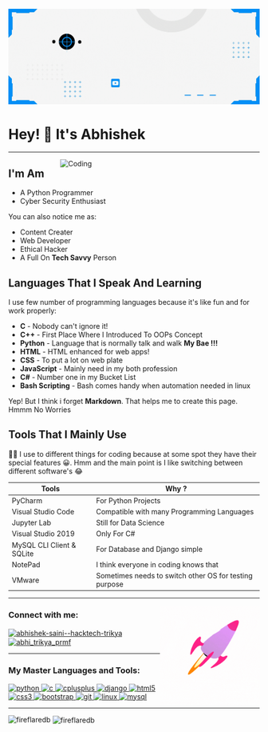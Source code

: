 
![Hacking Tech Programming Code](Blue.gif)

#  Hey! 👋 It's Abhishek 
---
<img align="right" alt="Coding" width="400" src="https://cdn.dribbble.com/users/2646423/screenshots/5507196/computer.gif">

## I'm Am
  - A Python Programmer
  - Cyber Security Enthusiast

You can also notice me as:
  - Content Creater
  - Web Developer 
  - Ethical Hacker
  - A Full On **Tech Savvy** Person


## Languages That I Speak And Learning

I use few number of programming languages because it's like fun and for work properly:

* **C** - Nobody can't ignore it!
* **C++** - First Place Where I Introduced To OOPs Concept
* **Python** - Language that is normally talk and walk **My Bae !!!**
* **HTML** - HTML enhanced for web apps!
* **CSS** - To put a lot on web plate
* **JavaScript** - Mainly need in my both profession
* **C#** - Number one in my Bucket List
* **Bash Scripting** - Bash comes handy when automation needed in linux

Yep! But I think i forget **Markdown**. That helps me to create this page. Hmmm No Worries

## Tools That I Mainly Use

🐱‍👤 I use to different things for coding because at some spot they have their special features 😀. Hmm and the main point is I like switching between different software's 😂

| Tools | Why ? |
| ------ | ------ |
| PyCharm | For Python Projects |
| Visual Studio Code | Compatible with many Programming Languages |
| Jupyter Lab | Still for Data Science |
| Visual Studio 2019 | Only For C# |
| MySQL CLI Client & SQLite| For Database and Django simple |
| NotePad | I think everyone in coding knows that |
| VMware | Sometimes needs to switch other OS for testing purpose |

---
<img align="right" alt="Coding" width="200" src="Rocket.gif">

<h3 align="left">Connect with me:</h3>
<p align="left">
<a href="https://linkedin.com/in/abhishek-saini--hacktech-trikya" target="blank"><img align="center" src="https://cdn.jsdelivr.net/npm/simple-icons@3.0.1/icons/linkedin.svg" alt="abhishek-saini--hacktech-trikya" height="30" width="40" /></a>
<a href="https://instagram.com/abhi_trikya_prmf" target="blank"><img align="center" src="https://cdn.jsdelivr.net/npm/simple-icons@3.0.1/icons/instagram.svg" alt="abhi_trikya_prmf" height="30" width="40" /></a>
</p>

---
  
<h3 align="left">My Master Languages and Tools:</h3>  
 <a href="https://python.org/" target="_blank"> <img src="https://devicons.github.io/devicon/devicon.git/icons/python/python-original.svg" alt="python" width="40" height="40"/> </a> 
 <a href="https://www.cprogramming.com/" target="_blank"> <img src="https://devicons.github.io/devicon/devicon.git/icons/c/c-original.svg" alt="c" width="40" height="40"/> </a> <a href="https://www.w3schools.com/cpp/" target="_blank"> <img src="https://devicons.github.io/devicon/devicon.git/icons/cplusplus/cplusplus-original.svg" alt="cplusplus" width="40" height="40"/> </a> <a href="https://www.djangoproject.com/" target="_blank"> <img src="https://devicons.github.io/devicon/devicon.git/icons/django/django-original.svg" alt="django" width="40" height="40"/> </a>
<a href="https://www.w3.org/html/" target="_blank"> <img src="https://devicons.github.io/devicon/devicon.git/icons/html5/html5-original-wordmark.svg" alt="html5" width="40" height="40"/> </a>
<a href="https://www.w3schools.com/css/" target="_blank"> <img src="https://devicons.github.io/devicon/devicon.git/icons/css3/css3-original-wordmark.svg" alt="css3" width="40" height="40"/> </a>
 <a href="https://getbootstrap.com" target="_blank"> <img src="https://devicons.github.io/devicon/devicon.git/icons/bootstrap/bootstrap-plain.svg" alt="bootstrap" width="40" height="40"/> </a>
  <a href="https://git-scm.com/" target="_blank"> <img src="https://www.vectorlogo.zone/logos/git-scm/git-scm-icon.svg" alt="git" width="40" height="40"/> </a>  <a href="https://www.linux.org/" target="_blank">  <img src="https://devicons.github.io/devicon/devicon.git/icons/linux/linux-original.svg" alt="linux" width="40" height="40"/> </a> <a href="https://www.mysql.com/" target="_blank"> <img src="https://devicons.github.io/devicon/devicon.git/icons/mysql/mysql-original-wordmark.svg" alt="mysql" width="40" height="40"/> </a>

---

<p><img align="left" src="https://github-readme-stats.vercel.app/api/top-langs?username=fireflaredb&show_icons=true&locale=en&layout=compact" alt="fireflaredb" /></p>  
  
<p>&nbsp;<img align="center" src="https://github-readme-stats.vercel.app/api?username=fireflaredb&show_icons=true&locale=en" alt="fireflaredb" /></p>
